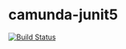 # camunda-junit5

[![Build Status](https://travis-ci.org/ybroeker/camunda-junit5.svg?branch=master)](https://travis-ci.org/ybroeker/camunda-junit5)

